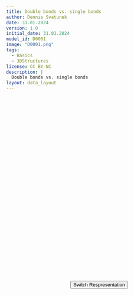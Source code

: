 ```yaml
---
title: Double bonds vs. single bonds
author: Dennis Svatunek
date: 31.01.2024
version: 1.0
initial_date: 31.01.2024
model_id: D0001
image: "D0001.png"
tags: 
  - Basics
  - 3DStructures
license: CC BY-NC
description: |
  Double bonds vs. single bonds
layout: data_layout
---
```

<script src="https://code.jquery.com/jquery-3.6.0.min.js"></script>
<script src="https://3Dmol.org/build/3Dmol-min.js"></script>

<div style="text-align: center;">


<div id="D0001" style="margin: auto; width: 500px; height: 500px;"></div>
<button id="toggleMolecule_D0001">Switch Respresentation</button>



</div>
<script>
(function() {
$(document).ready(function() {


	
    var xyz_sdf = `symmetry c1
 OpenBabel01312416543D

 12 12  0  0  0  0  0  0  0  0999 V2000
   -0.0088   -0.3472   -1.0777 C   0  0  0  0  0  0  0  0  0  0  0  0
   -1.1648   -0.7019   -0.3795 C   0  0  0  0  0  0  0  0  0  0  0  0
    1.1473    0.0075   -0.3795 C   0  0  0  0  0  0  0  0  0  0  0  0
   -2.0643   -0.9778   -0.9227 H   0  0  0  0  0  0  0  0  0  0  0  0
    2.0467    0.2835   -0.9227 H   0  0  0  0  0  0  0  0  0  0  0  0
   -1.1648   -0.7019    1.0168 C   0  0  0  0  0  0  0  0  0  0  0  0
    1.1473    0.0075    1.0168 C   0  0  0  0  0  0  0  0  0  0  0  0
   -2.0643   -0.9778    1.5600 H   0  0  0  0  0  0  0  0  0  0  0  0
    2.0467    0.2835    1.5600 H   0  0  0  0  0  0  0  0  0  0  0  0
   -0.0088   -0.3472    1.7150 C   0  0  0  0  0  0  0  0  0  0  0  0
   -0.0088   -0.3472    2.8013 H   0  0  0  0  0  0  0  0  0  0  0  0
   -0.0088   -0.3472   -2.1640 H   0  0  0  0  0  0  0  0  0  0  0  0
  1  2  2  0  0  0  0
  1  3  1  0  0  0  0
  2  6  1  0  0  0  0
  3  7  2  0  0  0  0
  4  2  1  0  0  0  0
  5  3  1  0  0  0  0
  6  8  1  0  0  0  0
  6 10  2  0  0  0  0
  7  9  1  0  0  0  0
  7 10  1  0  0  0  0
 10 11  1  0  0  0  0
 12  1  1  0  0  0  0
M  END
$$$$`; 

    var xyz_xyz = `12
symmetry c1
C       -0.008779834     -0.347168275     -1.077670178
C       -1.164848527     -0.701858634     -0.379506178
C        1.147288859      0.007522084     -0.379506178
H       -2.064273633     -0.977808857     -0.922679178
H        2.046713966      0.283472308     -0.922679178
C       -1.164848527     -0.701858634      1.016823822
C        1.147288859      0.007522084      1.016823822
H       -2.064273633     -0.977808857      1.559996822
H        2.046713966      0.283472308      1.559996822
C       -0.008779834     -0.347168275      1.714987822
H       -0.008779834     -0.347168275      2.801334822
H       -0.008779834     -0.347168275     -2.164017178
`; 

var viewer = $3Dmol.createViewer("D0001", {defaultcolors: $3Dmol.elementColors.Jmol});
viewer.setView([0.008779833833333332,0.34716827483333335,-0.318658822,121.64359090191145,-0.659459554636028,-0.23400177745149384,0,-0.7143922339645028]);
viewer.setBackgroundColor('#f9f9f9');
viewer.zoom(1.4);


function addMolecule(data, format) {
    viewer.removeAllModels();
    viewer.addModel(data, format);
	viewer.setViewStyle({style: 'outline', color: 'black', width: 0.02});
	viewer.setStyle({}, {stick: {radius: 0.15}, sphere: {scale: 0.25}});
    viewer.render();
}

addMolecule(xyz_sdf, "sdf");
var sdfMoleculeShown = true;


$("#toggleMolecule_D0001").click(function() {
    if (sdfMoleculeShown) {
        addMolecule(xyz_xyz, "xyz");
    } else {
        addMolecule(xyz_sdf, "sdf");
    }
    sdfMoleculeShown = !sdfMoleculeShown; // Toggle the state
});

$("#D0001").css("position", "relative");
  });
})();
</script>

